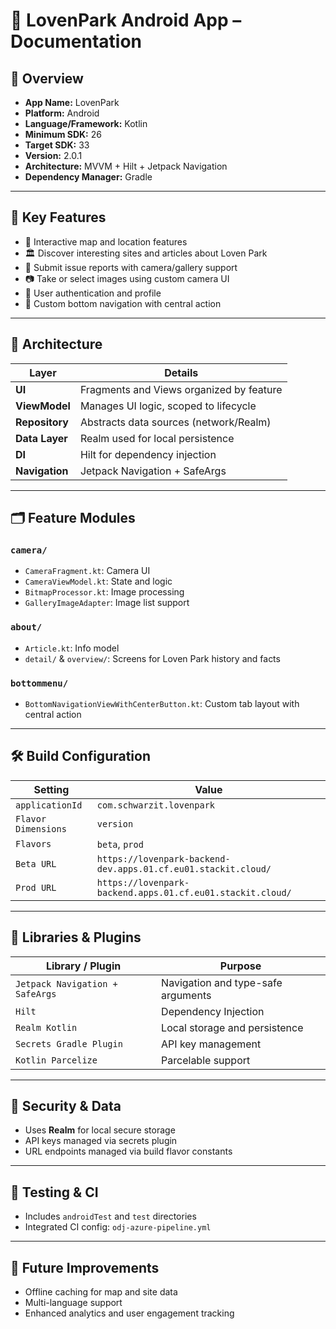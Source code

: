 
# 🤖 LovenPark Android App – Documentation

## 📝 Overview

- **App Name:** LovenPark
- **Platform:** Android
- **Language/Framework:** Kotlin
- **Minimum SDK:** 26
- **Target SDK:** 33
- **Version:** 2.0.1
- **Architecture:** MVVM + Hilt + Jetpack Navigation
- **Dependency Manager:** Gradle

---

## 🌟 Key Features

- 📍 Interactive map and location features
- 🏛️ Discover interesting sites and articles about Loven Park
- 🚨 Submit issue reports with camera/gallery support
- 📷 Take or select images using custom camera UI
- 👤 User authentication and profile
- 🧭 Custom bottom navigation with central action

---

## 🧩 Architecture

| Layer         | Details |
|---------------|---------|
| **UI**        | Fragments and Views organized by feature |
| **ViewModel** | Manages UI logic, scoped to lifecycle     |
| **Repository**| Abstracts data sources (network/Realm)    |
| **Data Layer**| Realm used for local persistence          |
| **DI**        | Hilt for dependency injection             |
| **Navigation**| Jetpack Navigation + SafeArgs             |

---

## 🗂️ Feature Modules

### `camera/`
- `CameraFragment.kt`: Camera UI
- `CameraViewModel.kt`: State and logic
- `BitmapProcessor.kt`: Image processing
- `GalleryImageAdapter`: Image list support

### `about/`
- `Article.kt`: Info model
- `detail/` & `overview/`: Screens for Loven Park history and facts

### `bottommenu/`
- `BottomNavigationViewWithCenterButton.kt`: Custom tab layout with central action

---

## 🛠️ Build Configuration

| Setting          | Value |
|------------------|-------|
| `applicationId`  | `com.schwarzit.lovenpark` |
| `Flavor Dimensions` | `version` |
| `Flavors`        | `beta`, `prod` |
| `Beta URL`       | `https://lovenpark-backend-dev.apps.01.cf.eu01.stackit.cloud/` |
| `Prod URL`       | `https://lovenpark-backend.apps.01.cf.eu01.stackit.cloud/` |

---

## 🔌 Libraries & Plugins

| Library / Plugin                          | Purpose                                 |
|-------------------------------------------|-----------------------------------------|
| `Jetpack Navigation + SafeArgs`           | Navigation and type-safe arguments      |
| `Hilt`                                    | Dependency Injection                    |
| `Realm Kotlin`                            | Local storage and persistence           |
| `Secrets Gradle Plugin`                   | API key management                      |
| `Kotlin Parcelize`                        | Parcelable support                      |

---

## 🔐 Security & Data

- Uses **Realm** for local secure storage
- API keys managed via secrets plugin
- URL endpoints managed via build flavor constants

---

## 🧪 Testing & CI

- Includes `androidTest` and `test` directories
- Integrated CI config: `odj-azure-pipeline.yml`

---

## 🧠 Future Improvements

- Offline caching for map and site data
- Multi-language support
- Enhanced analytics and user engagement tracking